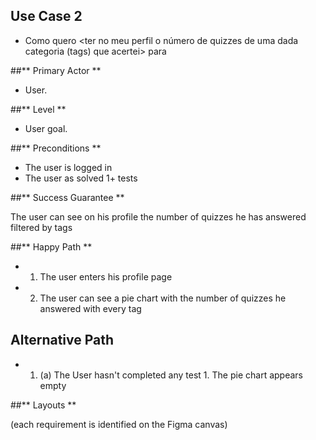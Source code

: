 ## Use Case 2

* Como <resolvedor> quero <ter no meu perfil o número de quizzes de uma dada categoria (tags) que acertei> para <saber quais os meus pontos fortes>


##** Primary Actor **

* User.

##** Level **

* User goal.

##** Preconditions ** 

* The user is logged in
* The user as solved 1+ tests


##** Success Guarantee **

The user can see on his profile the number of quizzes he has answered filtered by tags

##** Happy Path **
* 1. The user enters his profile page
* 2. The user can see a pie chart with the number of quizzes he answered with every tag 

## Alternative Path

* 1.    (a) The User hasn't completed any test
            1. The pie chart appears empty

##** Layouts **


(each requirement is identified on the Figma canvas)
